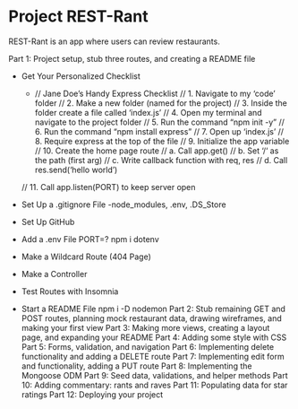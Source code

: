 # Project REST-Rant

REST-Rant is an app where users can review restaurants.

Part 1: Project setup, stub three routes, and creating a README file
- Get Your Personalized Checklist
    - // Jane Doe’s Handy Express Checklist
    // 1. Navigate to my ‘code’ folder
    // 2. Make a new folder (named for the project)
    // 3. Inside the folder create a file called ‘index.js’
    // 4. Open my terminal and navigate to the project folder
    // 5. Run the command “npm init -y”
    // 6. Run the command “npm install express”
    // 7. Open up ‘index.js’
    // 8. Require express at the top of the file
    // 9. Initialize the app variable
    // 10. Create the home page route
    //    a. Call app.get()
    //    b. Set ‘/‘ as the path (first arg)
    //    c. Write callback function with req, res
    //    d. Call res.send(‘hello world’) 

    // 11. Call app.listen(PORT) to keep server open
- Set Up a .gitignore File
    -node_modules, .env, .DS_Store
- Set Up GitHub
- Add a .env File
    PORT=?
    npm i dotenv
- Make a Wildcard Route (404 Page)
- Make a Controller
- Test Routes with Insomnia
- Start a README File
npm i -D nodemon
Part 2: Stub remaining GET and POST routes, planning mock restaurant data, drawing wireframes, and making your first view
Part 3: Making more views, creating a layout page, and expanding your README
Part 4: Adding some style with CSS
Part 5: Forms, validation, and navigation
Part 6: Implementing delete functionality and adding a DELETE route
Part 7: Implementing edit form and functionality, adding a PUT route
Part 8: Implementing the Mongoose ODM
Part 9: Seed data, validations, and helper methods
Part 10: Adding commentary: rants and raves
Part 11: Populating data for star ratings
Part 12: Deploying your project